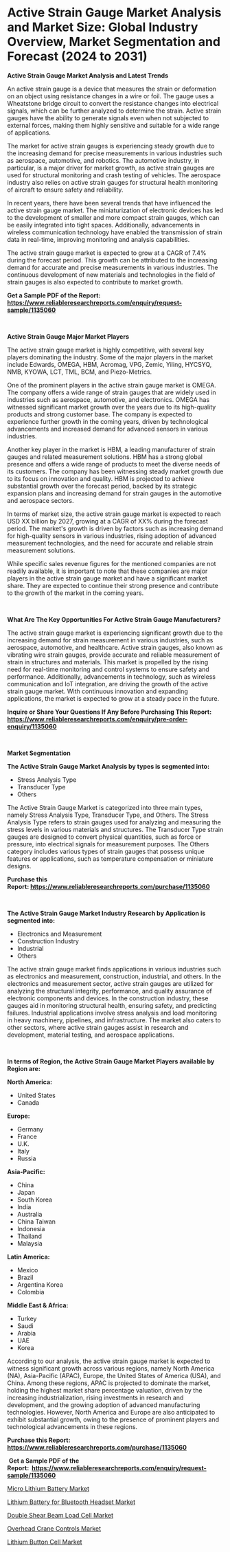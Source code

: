 <p><h1>Active Strain Gauge Market Analysis and Market Size: Global Industry Overview, Market Segmentation and Forecast (2024 to 2031)</h1></p><p><strong>Active Strain Gauge Market Analysis and Latest Trends</strong></p>
<p><p>An active strain gauge is a device that measures the strain or deformation on an object using resistance changes in a wire or foil. The gauge uses a Wheatstone bridge circuit to convert the resistance changes into electrical signals, which can be further analyzed to determine the strain. Active strain gauges have the ability to generate signals even when not subjected to external forces, making them highly sensitive and suitable for a wide range of applications.</p><p>The market for active strain gauges is experiencing steady growth due to the increasing demand for precise measurements in various industries such as aerospace, automotive, and robotics. The automotive industry, in particular, is a major driver for market growth, as active strain gauges are used for structural monitoring and crash testing of vehicles. The aerospace industry also relies on active strain gauges for structural health monitoring of aircraft to ensure safety and reliability.</p><p>In recent years, there have been several trends that have influenced the active strain gauge market. The miniaturization of electronic devices has led to the development of smaller and more compact strain gauges, which can be easily integrated into tight spaces. Additionally, advancements in wireless communication technology have enabled the transmission of strain data in real-time, improving monitoring and analysis capabilities.</p><p>The active strain gauge market is expected to grow at a CAGR of 7.4% during the forecast period. This growth can be attributed to the increasing demand for accurate and precise measurements in various industries. The continuous development of new materials and technologies in the field of strain gauges is also expected to contribute to market growth.</p></p>
<p><strong>Get a Sample PDF of the Report:&nbsp; <a href="https://www.reliableresearchreports.com/enquiry/request-sample/1135060">https://www.reliableresearchreports.com/enquiry/request-sample/1135060</a></strong></p>
<p>&nbsp;</p>
<p><strong>Active Strain Gauge Major Market Players</strong></p>
<p><p>The active strain gauge market is highly competitive, with several key players dominating the industry. Some of the major players in the market include Edwards, OMEGA, HBM, Acromag, VPG, Zemic, Yiling, HYCSYQ, NMB, KYOWA, LCT, TML, BCM, and Piezo-Metrics.</p><p>One of the prominent players in the active strain gauge market is OMEGA. The company offers a wide range of strain gauges that are widely used in industries such as aerospace, automotive, and electronics. OMEGA has witnessed significant market growth over the years due to its high-quality products and strong customer base. The company is expected to experience further growth in the coming years, driven by technological advancements and increased demand for advanced sensors in various industries.</p><p>Another key player in the market is HBM, a leading manufacturer of strain gauges and related measurement solutions. HBM has a strong global presence and offers a wide range of products to meet the diverse needs of its customers. The company has been witnessing steady market growth due to its focus on innovation and quality. HBM is projected to achieve substantial growth over the forecast period, backed by its strategic expansion plans and increasing demand for strain gauges in the automotive and aerospace sectors.</p><p>In terms of market size, the active strain gauge market is expected to reach USD XX billion by 2027, growing at a CAGR of XX% during the forecast period. The market's growth is driven by factors such as increasing demand for high-quality sensors in various industries, rising adoption of advanced measurement technologies, and the need for accurate and reliable strain measurement solutions.</p><p>While specific sales revenue figures for the mentioned companies are not readily available, it is important to note that these companies are major players in the active strain gauge market and have a significant market share. They are expected to continue their strong presence and contribute to the growth of the market in the coming years.</p></p>
<p>&nbsp;</p>
<p><strong>What Are The Key Opportunities For Active Strain Gauge Manufacturers?</strong></p>
<p><p>The active strain gauge market is experiencing significant growth due to the increasing demand for strain measurement in various industries, such as aerospace, automotive, and healthcare. Active strain gauges, also known as vibrating wire strain gauges, provide accurate and reliable measurement of strain in structures and materials. This market is propelled by the rising need for real-time monitoring and control systems to ensure safety and performance. Additionally, advancements in technology, such as wireless communication and IoT integration, are driving the growth of the active strain gauge market. With continuous innovation and expanding applications, the market is expected to grow at a steady pace in the future.</p></p>
<p><strong>Inquire or Share Your Questions If Any Before Purchasing This Report: <a href="https://www.reliableresearchreports.com/enquiry/pre-order-enquiry/1135060">https://www.reliableresearchreports.com/enquiry/pre-order-enquiry/1135060</a></strong></p>
<p>&nbsp;</p>
<p><strong>Market Segmentation</strong></p>
<p><strong>The Active Strain Gauge Market Analysis by types is segmented into:</strong></p>
<p><ul><li>Stress Analysis Type</li><li>Transducer Type</li><li>Others</li></ul></p>
<p><p>The Active Strain Gauge Market is categorized into three main types, namely Stress Analysis Type, Transducer Type, and Others. The Stress Analysis Type refers to strain gauges used for analyzing and measuring the stress levels in various materials and structures. The Transducer Type strain gauges are designed to convert physical quantities, such as force or pressure, into electrical signals for measurement purposes. The Others category includes various types of strain gauges that possess unique features or applications, such as temperature compensation or miniature designs.</p></p>
<p><strong>Purchase this Report:&nbsp;<a href="https://www.reliableresearchreports.com/purchase/1135060">https://www.reliableresearchreports.com/purchase/1135060</a></strong></p>
<p>&nbsp;</p>
<p><strong>The Active Strain Gauge Market Industry Research by Application is segmented into:</strong></p>
<p><ul><li>Electronics and Measurement</li><li>Construction Industry</li><li>Industrial</li><li>Others</li></ul></p>
<p><p>The active strain gauge market finds applications in various industries such as electronics and measurement, construction, industrial, and others. In the electronics and measurement sector, active strain gauges are utilized for analyzing the structural integrity, performance, and quality assurance of electronic components and devices. In the construction industry, these gauges aid in monitoring structural health, ensuring safety, and predicting failures. Industrial applications involve stress analysis and load monitoring in heavy machinery, pipelines, and infrastructure. The market also caters to other sectors, where active strain gauges assist in research and development, material testing, and aerospace applications.</p></p>
<p>&nbsp;</p>
<p><strong>In terms of Region, the Active Strain Gauge Market Players available by Region are:</strong></p>
<p>
    <p> <strong> North America: </strong>
        <ul>
            <li>United States</li>
            <li>Canada</li>
        </ul>
        </p> 
    <p> <strong> Europe: </strong>
        <ul>
            <li>Germany</li>
            <li>France</li>
            <li>U.K.</li>
            <li>Italy</li>
            <li>Russia</li>
        </ul>
        </p> 
    <p> <strong> Asia-Pacific: </strong>
        <ul>
            <li>China</li>
            <li>Japan</li>
            <li>South Korea</li>
            <li>India</li>
            <li>Australia</li>
            <li>China Taiwan</li>
            <li>Indonesia</li>
            <li>Thailand</li>
            <li>Malaysia</li>
        </ul>
        </p> 
    <p> <strong> Latin America: </strong>
        <ul>
            <li>Mexico</li>
            <li>Brazil</li>
            <li>Argentina Korea</li>
            <li>Colombia</li>
        </ul>
        </p> 
    <p> <strong> Middle East & Africa: </strong>
        <ul>
            <li>Turkey</li>
            <li>Saudi</li>
            <li>Arabia</li>
            <li>UAE</li>
            <li>Korea</li>
        </ul>
    </p>
    </p>
<p><p>According to our analysis, the active strain gauge market is expected to witness significant growth across various regions, namely North America (NA), Asia-Pacific (APAC), Europe, the United States of America (USA), and China. Among these regions, APAC is projected to dominate the market, holding the highest market share percentage valuation, driven by the increasing industrialization, rising investments in research and development, and the growing adoption of advanced manufacturing technologies. However, North America and Europe are also anticipated to exhibit substantial growth, owing to the presence of prominent players and technological advancements in these regions.</p></p>
<p><strong>Purchase this Report: <a href="https://www.reliableresearchreports.com/purchase/1135060">https://www.reliableresearchreports.com/purchase/1135060</a></strong></p>
<p>&nbsp;<strong>Get a Sample PDF of the Report:&nbsp;&nbsp;<a href="https://www.reliableresearchreports.com/enquiry/request-sample/1135060">https://www.reliableresearchreports.com/enquiry/request-sample/1135060</a></strong></p>
<p><strong></strong></p>
<p><p><a href="https://github.com/nathandecarvalho/Market-Research-Report-List-1/blob/main/micro-lithium-battery-market.md">Micro Lithium Battery Market</a></p><p><a href="https://github.com/mauripalmi/Market-Research-Report-List-1/blob/main/lithium-battery-for-bluetooth-headset-market.md">Lithium Battery for Bluetooth Headset Market</a></p><p><a href="https://github.com/markusgodoy/Market-Research-Report-List-1/blob/main/double-shear-beam-load-cell-market.md">Double Shear Beam Load Cell Market</a></p><p><a href="https://github.com/julyju69/Market-Research-Report-List-1/blob/main/overhead-crane-controls-market.md">Overhead Crane Controls Market</a></p><p><a href="https://github.com/globismark/Market-Research-Report-List-1/blob/main/lithium-button-cell-market.md">Lithium Button Cell Market</a></p></p>